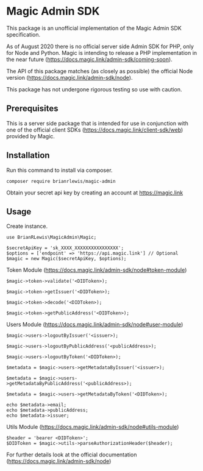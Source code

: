 # Magic Admin SDK

This package is an unofficial implementation of the Magic Admin SDK specification.

As of August 2020 there is no official server side Admin SDK for PHP, only for Node and Python. Magic is intending to release a PHP implementation in the near future (https://docs.magic.link/admin-sdk/coming-soon).

The API of this package matches (as closely as possible) the official Node version (https://docs.magic.link/admin-sdk/node).

This package has not undergone rigorous testing so use with caution.

## Prerequisites

This is a server side package that is intended for use in conjunction with one of the official client SDKs (https://docs.magic.link/client-sdk/web) provided by Magic.

## Installation

Run this command to install via composer.

```
composer require brianrlewis/magic-admin
```

Obtain your secret api key by creating an account at https://magic.link

## Usage

Create instance.

```
use BrianRLewis\MagicAdmin\Magic;

$secretApiKey = 'sk_XXXX_XXXXXXXXXXXXXXXX';
$options = ['endpoint' => 'https://api.magic.link'] // Optional
$magic = new Magic($secretApiKey, $options);
```

Token Module (https://docs.magic.link/admin-sdk/node#token-module)

```
$magic->token->validate('<DIDToken>); 

$magic->token->getIssuer('<DIDToken>); 

$magic->token->decode('<DIDToken>); 

$magic->token->getPublicAddress('<DIDToken>); 
```

Users Module (https://docs.magic.link/admin-sdk/node#user-module)

```
$magic->users->logoutByIssuer('<issuer>);

$magic->users->logoutByPublicAddress('<publicAddress>);

$magic->users->logoutByToken('<DIDToken>);

$metadata = $magic->users->getMetadataByIssuer('<issuer>);

$metadata = $magic->users->getMetadataByPublicAddress('<publicAddress>);

$metadata = $magic->users->getMetadataByToken('<DIDToken>);

echo $metadata->email;
echo $metadata->publicAddress;
echo $metadata->issuer;
```

Utils Module (https://docs.magic.link/admin-sdk/node#utils-module)

```
$header = 'bearer <DIDToken>';
$DIDToken = $magic->utils->parseAuthorizationHeader($header);

```

For further details look at the official documentation (https://docs.magic.link/admin-sdk/node)